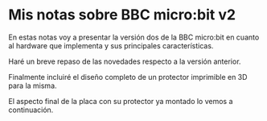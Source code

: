 # Mis notas sobre BBC micro:bit v2
En estas notas voy a presentar la versión dos de la BBC micro:bit en cuanto al hardware que implementa y sus principales características.

Haré un breve repaso de las novedades respecto a la versión anterior.

Finalmente incluiré el diseño completo de un protector imprimible en 3D para la misma.

El aspecto final de la placa con su protector ya montado lo vemos a continuación.
